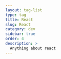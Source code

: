 ```yaml
---
layout: tag-list
type: tag
title: React
slug: React
category: dev
sidebar: true
order: 4
description: >
  Anything about react
---
```

